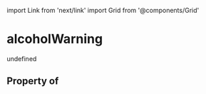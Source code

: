 import Link from 'next/link'
import Grid from '@components/Grid'

# alcoholWarning

undefined

## Property of



